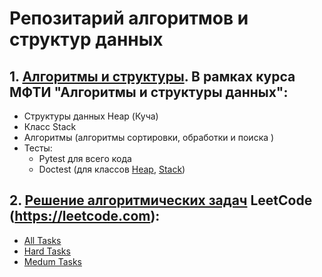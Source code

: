 # Репозитарий алгоритмов и структур данных

## 1. [Алгоритмы и структуры](mipt_lections/mipt_lections/). В рамках курса МФТИ "Алгоритмы и структуры данных":
- Структуры данных Heap (Куча)
- Класс Stack
- Алгоритмы (алгоритмы сортировки, обработки и поиска ) 
- Тесты:
    - Pytest для всего кода
    - Doctest (для классов [Heap](mipt_lections/mipt_lections/heap), [Stack](mipt_lections/mipt_lections/stack))

## 2. [Решение алгоритмических задач](leet_code) LeetCode (https://leetcode.com):
- [All Tasks](leet_code/)
- [Hard Tasks](leet_code/hard_tasks)
- [Medum Tasks](leet_code/medium_tasks) 
